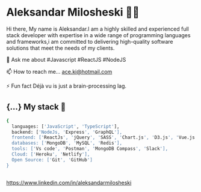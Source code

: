 
# Aleksandar Milosheski 👩‍💻
Hi there, My name is Aleksandar.I am a highly skilled and experienced full stack developer with expertise in a wide range of programming languages and frameworks,i am committed to delivering high-quality software solutions that meet the needs of my clients. 

💬 Ask me about #Javascript #ReactJS #NodeJS

📫 How to reach me... ace.ki@hotmail.com

⚡️ Fun fact Déjà vu is just a brain-processing lag.

## {...} My stack 🚀 


```bash
{
  languages: ['JavaScript', 'TypeScript'],
  backend: ['NodeJs, 'Express', 'GraphQL'],
  frontend: ['ReactJs', 'jQuery', 'SASS', 'Chart.js', 'D3.js', 'Vue.js', 'Svelte.js'],
  databases: ['MongoDB', 'MySQL', 'Redis'],
  tools: ['Vs code', 'Postman', 'MongoDB Compass', 'Slack'],
  Cloud: ['Heroku', 'Netlify'],
  Open Source: ['Git', 'GitHub']
}
```
## 

https://www.linkedin.com/in/aleksandarmilosheski


